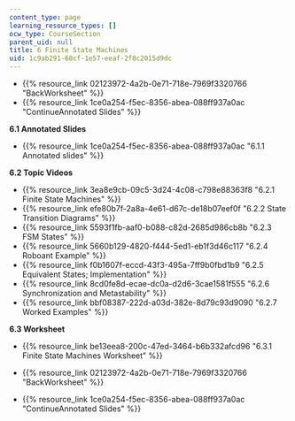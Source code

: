 ```yaml
---
content_type: page
learning_resource_types: []
ocw_type: CourseSection
parent_uid: null
title: 6 Finite State Machines
uid: 1c9ab291-68cf-1e57-eeaf-2f8c2015d9dc
---
```


*   {{% resource_link 02123972-4a2b-0e71-718e-7969f3320766 "BackWorksheet" %}}
*   {{% resource_link 1ce0a254-f5ec-8356-abea-088ff937a0ac "ContinueAnnotated Slides" %}}

**6.1 Annotated Slides**

*   {{% resource_link 1ce0a254-f5ec-8356-abea-088ff937a0ac "6.1.1 Annotated slides" %}}

**6.2 Topic Videos**

*   {{% resource_link 3ea8e9cb-09c5-3d24-4c08-c798e88363f8 "6.2.1 Finite State Machines" %}}
*   {{% resource_link efe80b7f-2a8a-4e61-d67c-de18b07eef0f "6.2.2 State Transition Diagrams" %}}
*   {{% resource_link 5593f1fb-aaf0-b088-c82d-2685d986cb8b "6.2.3 FSM States" %}}
*   {{% resource_link 5660b129-4820-f444-5ed1-eb1f3d46c117 "6.2.4 Roboant Example" %}}
*   {{% resource_link f0b1607f-eccd-43f3-495a-7ff9b0fbd1b9 "6.2.5 Equivalent States; Implementation" %}}
*   {{% resource_link 8cd0fe8d-ecae-dc0a-d2d6-3cae1581f555 "6.2.6 Synchronization and Metastability" %}}
*   {{% resource_link bbf08387-222d-a03d-382e-8d79c93d9090 "6.2.7 Worked Examples" %}}

**6.3 Worksheet**

*   {{% resource_link be13eea8-200c-47ed-3464-b6b332afcd96 "6.3.1 Finite State Machines Worksheet" %}}

*   {{% resource_link 02123972-4a2b-0e71-718e-7969f3320766 "BackWorksheet" %}}
*   {{% resource_link 1ce0a254-f5ec-8356-abea-088ff937a0ac "ContinueAnnotated Slides" %}}